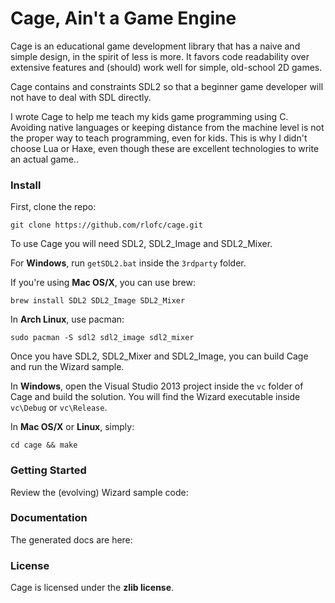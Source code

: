 Cage, Ain't a Game Engine
=========================

Cage is an educational game development library that has a naive and simple design, in the spirit of less is 
more. It favors code readability over extensive features and (should) work well for simple, old-school 2D 
games.

Cage contains and constraints SDL2 so that a beginner game developer will not have to deal with SDL directly.

I wrote Cage to help me teach my kids game programming using C. Avoiding native languages or keeping 
distance from the machine level is not the proper way to teach programming, even for kids. This is why I 
didn't choose Lua or Haxe, even though these are excellent technologies to write an actual game..

### Install

First, clone the repo:

    git clone https://github.com/rlofc/cage.git

To use Cage you will need SDL2, SDL2_Image and SDL2_Mixer.

For **Windows**, run `getSDL2.bat` inside the `3rdparty` folder.

If you're using **Mac OS/X**, you can use brew:

    brew install SDL2 SDL2_Image SDL2_Mixer

In **Arch Linux**, use pacman:

    sudo pacman -S sdl2 sdl2_image sdl2_mixer


Once you have SDL2, SDL2_Mixer and SDL2_Image, you can build Cage and run the
Wizard sample.

In **Windows**, open the Visual Studio 2013 project inside the `vc` folder of Cage
and build the solution. You will find the Wizard executable inside `vc\Debug` or `vc\Release`.

In **Mac OS/X** or **Linux**, simply:

    cd cage && make
    
### Getting Started

Review the (evolving) Wizard sample code:
<link is TBD>

### Documentation

The generated docs are here:
<link is TBD>

### License

Cage is licensed under the **zlib license**.

